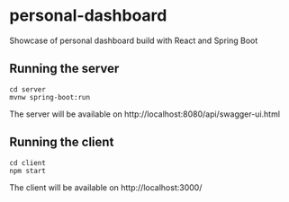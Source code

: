 # personal-dashboard

Showcase of personal dashboard build with React and Spring Boot

## Running the server

```
cd server
mvnw spring-boot:run
```

The server will be available on http://localhost:8080/api/swagger-ui.html

## Running the client

```
cd client
npm start
```

The client will be available on http://localhost:3000/
